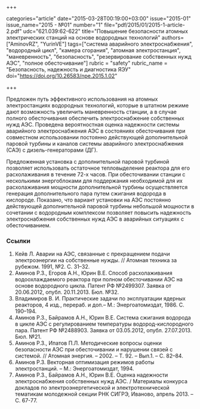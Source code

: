 +++

categories="article"
date="2015-03-28T00:19:00+03:00"
issue="2015-01"
issue_name="2015 - №01"
number="1"
file="pdf/2015/01/2015-1-article-2.pdf"
udc="621.039:62-622"
title="Повышение безопасности атомных электрических станций на основе водородных технологий"
authors=["AminovRZ", "YurinVE"]
tags=["система аварийного электроснабжения", "водородный цикл", "камера сгорания", "атомная электростанция", "маневренность", "безопасность", "резервирование собственных нужд АЭС", "полное обесточивание"]
rubric = "safety"
rubric_name = "Безопасность, надежность и диагностика ЯЭУ"
doi="https://doi.org/10.26583/npe.2015.1.02"

+++

Предложен путь эффективного использования на атомных электростанциях водородных технологий, которые в штатном режиме дают возможность увеличить маневренность станции, а в случае полного обесточивания обеспечить электроснабжение собственных нужд АЭС. Проведена вероятностная оценка надежности системы аварийного электроснабжения АЭС в состояниях обесточивания при совместном использовании постоянно действующей дополнительной паровой турбины и каналов системы аварийного электроснабжения (САЭ) с дизель-генераторами (ДГ).

Предложенная установка с дополнительной паровой турбиной позволяет использовать остаточное тепловыделение реактора для его расхолаживания в течение 72-х часов. При обесточивании станции с несколькими энергоблоками для поддержания необходимой для их расхолаживания мощности дополнительной турбины осуществляется генерация дополнительного пара путем сжигания водорода в кислороде. Показано, что вариант установки на АЭС постоянно действующей дополнительной паровой турбины небольшой мощности в сочетании с водородным комплексом позволяет повысить надежность электроснабжения собственных нужд АЭС в аварийных ситуациях с обесточиванием.

### Ссылки

1. Кейв Л. Аварии на АЭС, связанные с прекращением подачи электроэнергии на собственные нужды. // Атомная техника за рубежом. 1991, №2. С. 31–32.
2. Аминов Р.З., Егоров А.Н., Юрин В.Е. Способ расхолаживания водоохлаждаемого реактора при полном обесточивании АЭС на основе водородного цикла. Патент РФ №2499307. Заявка от 20.06.2012, опубл. 20.11.2013. Бюл. №32.
3. Владимиров В. И. Практические задачи по эксплуатации ядерных реакторов, 4 изд., перераб. и доп.– М.: Энергоатомиздат, 1986. C. 190–194.
4. Аминов Р.З., Байрамов А.Н., Юрин В.Е. Система сжигания водорода в цикле АЭС с регулированием температуры водород-кислородного пара. Патент РФ №2488903. Заявка от 03.05.2012, опубл. 27.07.2013. Бюл. №21.
5. Аминов Р.З., Ипатов П.Л. Методические вопросы оценки безопасности АЭС при обесточивании и нарушении связей с системой. // Атомная энергия. – 2002. – Т. 92. – Вып.1. – С. 82–84.
6. Аминов Р.З. Векторная оптимизация режимов работы электростанций. – М.: Энергоатомиздат, 1994.
7. Аминов Р.З., Байрамов А.Н., Юрин В.Е. Оценка надежности электроснабжения собственных нужд АЭС. / Материалы конкурса докладов по электроэнергетической и электротехнической тематикам молодежной секции РНК СИГРЭ, Иваново, апрель 2013. – С. 67-77.